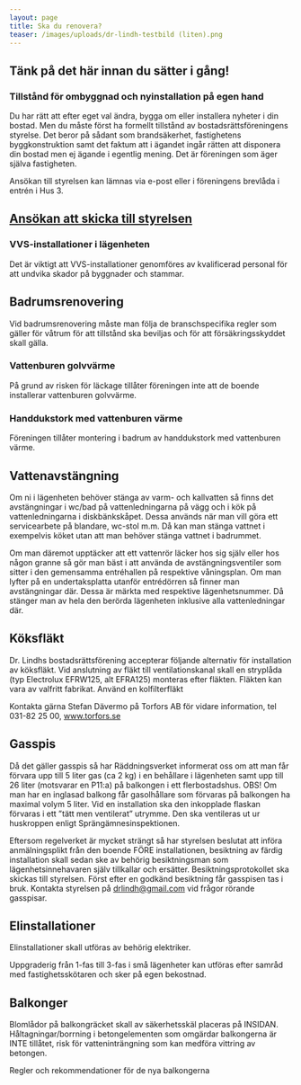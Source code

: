 ```yaml
---
layout: page
title: Ska du renovera?
teaser: /images/uploads/dr-lindh-testbild (liten).png
---
```

## Tänk på det här innan du sätter i gång!

### Tillstånd för ombyggnad och nyinstallation på egen hand

Du har rätt att efter eget val ändra, bygga om eller installera nyheter i din bostad. Men du måste först ha formellt tillstånd av bostadsrättsföreningens styrelse. Det beror på sådant som brandsäkerhet, fastighetens byggkonstruktion samt det faktum att i ägandet ingår rätten att disponera din bostad men ej ägande i egentlig mening. Det är föreningen som äger själva fastigheten.

Ansökan till styrelsen kan lämnas via e-post eller i föreningens brevlåda i entrén i Hus 3.

## [Ansökan att skicka till styrelsen](/assets/img/2013-02-15_bygglov-brf.pdf)

### VVS-installationer i lägenheten

Det är viktigt att VVS-installationer genomföres av kvalificerad personal för att undvika skador på byggnader och stammar.

## Badrumsrenovering

Vid badrumsrenovering måste man följa de branschspecifika regler som gäller för våtrum för att tillstånd ska beviljas och för att försäkringsskyddet skall gälla.

### Vattenburen golvvärme

På grund av risken för läckage tillåter föreningen inte att de boende installerar vattenburen golvvärme.

### Handdukstork med vattenburen värme

Föreningen tillåter montering i badrum av handdukstork med vattenburen värme.

## Vattenavstängning

Om ni i lägenheten behöver stänga av varm- och kallvatten så finns det avstängningar i wc/bad på vattenledningarna på vägg och i kök på vattenledningarna i diskbänkskåpet.
Dessa används när man vill göra ett servicearbete på blandare, wc-stol m.m. Då kan man stänga vattnet i exempelvis köket utan att man behöver stänga vattnet i badrummet.

Om man däremot upptäcker att ett vattenrör läcker hos sig själv eller hos någon granne så gör man bäst i att använda de avstängningsventiler som sitter i den gemensamma entréhallen på respektive våningsplan. Om man lyfter på en undertaksplatta utanför entrédörren så finner man avstängningar där. Dessa är märkta med respektive lägenhetsnummer. Då stänger man av hela den berörda lägenheten inklusive alla vattenledningar där.

## Köksfläkt

Dr. Lindhs bostadsrättsförening accepterar följande alternativ för installation av köksfläkt. Vid anslutning av fläkt till ventilationskanal skall en stryplåda (typ Electrolux EFRW125, alt EFRA125) monteras efter fläkten. Fläkten kan vara av valfritt fabrikat. Använd en kolfilterfläkt

Kontakta gärna Stefan Dävermo på Torfors AB för vidare information, tel 031-82 25 00, www.torfors.se

## Gasspis

Då det gäller gasspis så har Räddningsverket informerat oss om att man får förvara upp till 5 liter gas (ca 2 kg) i en behållare i lägenheten samt upp till 26 liter (motsvarar en P11:a) på balkongen i ett flerbostadshus. OBS! Om man har en inglasad balkong får gasolhållare som förvaras på balkongen ha maximal volym 5 liter. Vid en installation ska den inkopplade flaskan förvaras i ett ”tätt men ventilerat” utrymme. Den ska ventileras ut ur huskroppen enligt Sprängämnesinspektionen.

Eftersom regelverket är mycket strängt så har styrelsen beslutat att införa anmälningsplikt från den boende FÖRE installationen, besiktning av färdig installation skall sedan ske av behörig besiktningsman som lägenhetsinnehavaren själv tillkallar och ersätter. Besiktningsprotokollet ska skickas till styrelsen. Först efter en godkänd besiktning får gasspisen tas i bruk. Kontakta styrelsen på drlindh@gmail.com vid frågor rörande gasspisar.

## Elinstallationer

Elinstallationer skall utföras av behörig elektriker.

Uppgraderig från 1-fas till 3-fas i små lägenheter kan utföras efter samråd med fastighetsskötaren och sker på egen bekostnad.

## Balkonger

Blomlådor på balkongräcket skall av säkerhetsskäl placeras på INSIDAN.
Håltagningar/borrning i betongelementen som omgärdar balkongerna är INTE tillåtet, risk för vatteninträngning som kan medföra vittring av betongen.

Regler och rekommendationer för de nya balkongerna

